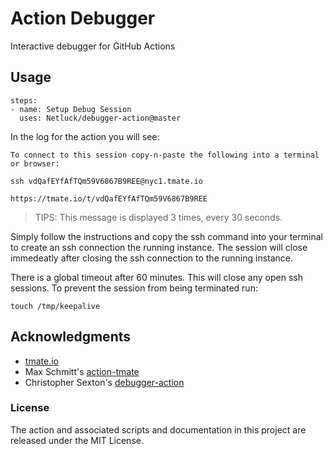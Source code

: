 # Action Debugger

Interactive debugger for GitHub Actions

## Usage

```
steps:
- name: Setup Debug Session
  uses: Netluck/debugger-action@master
```

In the log for the action you will see:

```
To connect to this session copy-n-paste the following into a terminal or browser:

ssh vdQafEYfAfTQm59V6867B9REE@nyc1.tmate.io

https://tmate.io/t/vdQafEYfAfTQm59V6867B9REE
```
> TIPS: This message is displayed 3 times, every 30 seconds.

Simply follow the instructions and copy the ssh command into your terminal to create an ssh connection the running instance. The session will close immedeatly after closing the ssh connection to the running instance.

There is a global timeout after 60 minutes. This will close any open ssh sessions. To prevent the session from being terminated run:

```
touch /tmp/keepalive
```

## Acknowledgments

* [tmate.io](https://tmate.io)
* Max Schmitt's [action-tmate](https://github.com/mxschmitt/action-tmate)
* Christopher Sexton's [debugger-action](https://github.com/csexton/debugger-action)

### License

The action and associated scripts and documentation in this project are released under the MIT License.
